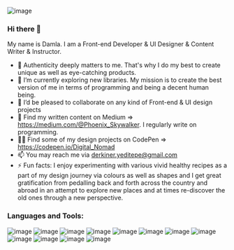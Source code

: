 ![image](https://user-images.githubusercontent.com/90147636/183241690-40c8b85a-90c7-4a40-907c-3fe0f8d5f376.png)


### Hi there 👋 

My name is Damla. I am a Front-end Developer & UI Designer & Content Writer & Instructor.

- 👀 Authenticity deeply matters to me. That's why I do my best to create unique as well as eye-catching products.
- 🌱 I’m currently exploring new libraries. My mission is to create the best version of me in terms of programming and being a decent human being.
- 💞️ I’d be pleased to collaborate on any kind of Front-end & UI design projects
- 🔎 Find my written content on Medium =>  https://medium.com/@Phoenix_Skywalker. I regularly write on programming.
- 🧑‍🎨 Find some of my design projects on CodePen => https://codepen.io/Digital_Nomad
- 📫 You may reach me via derkiner.yeditepe@gmail.com
- ⚡ Fun facts: I enjoy experimenting with various vivid healthy recipes as a part of my design journey via
colours as well as shapes and I get great gratification from pedalling back and forth across the country and abroad in an attempt to explore new
places and at times re-discover the old ones through a new perspective.

### Languages and Tools:

![image](https://user-images.githubusercontent.com/90147636/183241812-f87013f5-2539-4d82-8e3c-787c1dc621ab.png) ![image](https://user-images.githubusercontent.com/90147636/183241844-2d531610-7afd-457b-9dfd-754362469bc9.png) ![image](https://user-images.githubusercontent.com/90147636/183241872-743917ea-5e90-42e5-9f22-684499da8065.png) ![image](https://user-images.githubusercontent.com/90147636/183241789-634c93ee-9b5d-4f2b-8dde-a5304a18007e.png) ![image](https://user-images.githubusercontent.com/90147636/183241899-479c6e2c-b5ae-497a-b8e1-2bbbc0f7d6c9.png) ![image](https://user-images.githubusercontent.com/90147636/183241952-d7568d6a-728b-41d3-9077-b68359df63c2.png) ![image](https://user-images.githubusercontent.com/90147636/183241989-cc3e2e9e-49fe-4522-9f1b-088ba7495d63.png) ![image](https://user-images.githubusercontent.com/90147636/183242017-e2233c73-d92b-410c-a262-c73040e99cb4.png) ![image](https://user-images.githubusercontent.com/90147636/183242041-be76f9e1-6ebf-40ff-9212-a4686c2afc1a.png)  ![image](https://user-images.githubusercontent.com/90147636/183242113-e8b74a34-c93f-4732-a13f-1088495326e9.png) ![image](https://user-images.githubusercontent.com/90147636/183242145-59636f06-260d-4a66-bbf4-fd24d3d2e10a.png) ![image](https://user-images.githubusercontent.com/90147636/183242161-aea6be30-eaeb-4188-8b1f-a6fa04a0c7f8.png)













